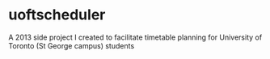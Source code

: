 # uoftscheduler
A 2013 side project I created to facilitate timetable planning for University of Toronto (St George campus) students
